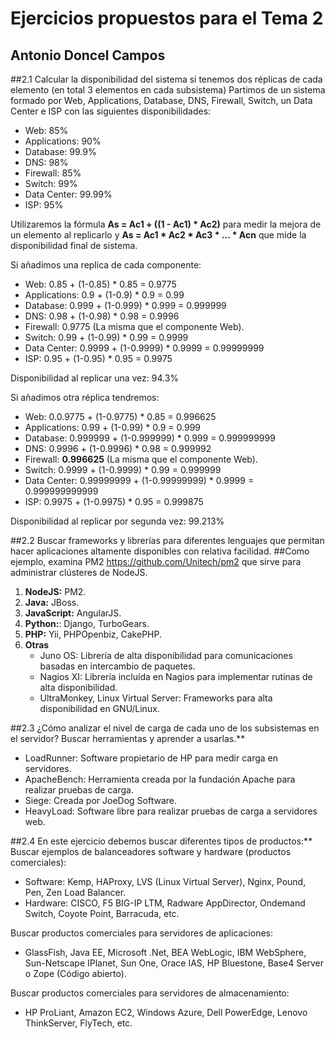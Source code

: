 Ejercicios propuestos para el Tema 2
====================================
Antonio Doncel Campos
------------------------------------

##2.1 Calcular la disponibilidad del sistema si tenemos dos réplicas de cada elemento (en total 3 elementos en cada subsistema)
Partimos de un sistema formado por Web, Applications, Database, DNS, Firewall, Switch, un Data Center e ISP con las siguientes disponibilidades: 
* Web: 85%
* Applications: 90%
* Database: 99.9%
* DNS: 98%
* Firewall: 85%
* Switch: 99%
* Data Center: 99.99%
* ISP: 95%

Utilizaremos la fórmula **As = Ac1 + ((1 - Ac1) * Ac2)** para medir la mejora de un elemento al replicarlo y **As = Ac1 * Ac2 * Ac3 * ... * Acn** que mide la disponibilidad final de sistema.

Si añadimos una replica de cada componente: 
* Web: 0.85 + (1-0.85) * 0.85 = 0.9775
* Applications: 0.9 + (1-0.9) * 0.9 = 0.99
* Database: 0.999 + (1-0.999) * 0.999 = 0.999999
* DNS: 0.98 + (1-0.98) * 0.98 = 0.9996
* Firewall: 0.9775 (La misma que el componente Web).
* Switch: 0.99 + (1-0.99) * 0.99 = 0.9999
* Data Center: 0.9999 + (1-0.9999) * 0.9999 = 0.99999999
* ISP: 0.95 + (1-0.95) * 0.95 = 0.9975

Disponibilidad al replicar una vez: 94.3%

Si añadimos otra réplica tendremos: 
* Web: 0.0.9775 + (1-0.9775) * 0.85 = 0.996625
* Applications: 0.99 + (1-0.99) * 0.9 = 0.999
* Database: 0.999999 + (1-0.999999) * 0.999 = 0.999999999
* DNS: 0.9996 + (1-0.9996) * 0.98 = 0.999992
* Firewall: **0.996625** (La misma que el componente Web).
* Switch: 0.9999 + (1-0.9999) * 0.99 = 0.999999
* Data Center: 0.99999999 + (1-0.99999999) * 0.9999 = 0.999999999999
* ISP: 0.9975 + (1-0.9975) * 0.95 = 0.999875

Disponibilidad al replicar por segunda vez: 99.213%

##2.2 Buscar frameworks y librerías para diferentes lenguajes que permitan hacer aplicaciones altamente disponibles con relativa facilidad.
##Como ejemplo, examina PM2 https://github.com/Unitech/pm2 que sirve para administrar clústeres de NodeJS.
1. **NodeJS:** PM2.
2. **Java:** JBoss.
3. **JavaScript:** AngularJS.
4. **Python:**: Django, TurboGears.
5. **PHP:** Yii, PHPOpenbiz, CakePHP.
6. **Otras**
	* Juno OS: Librería de alta disponibilidad para comunicaciones basadas en intercambio de paquetes.
	* Nagios XI: Librería incluída en Nagios para implementar rutinas de alta disponibilidad.
	* UltraMonkey, Linux Virtual Server: Frameworks para alta disponibilidad en GNU/Linux.

##2.3 ¿Cómo analizar el nivel de carga de cada uno de los subsistemas en el servidor? Buscar herramientas y aprender a usarlas.**
* LoadRunner: Software propietario de HP para medir carga en servidores.
* ApacheBench: Herramienta creada por la fundación Apache para realizar pruebas de carga.
* Siege: Creada por JoeDog Software.
* HeavyLoad: Software libre para realizar pruebas de carga a servidores web.

##2.4 En este ejercicio debemos buscar diferentes tipos de productos:**
Buscar ejemplos de balanceadores software y hardware (productos comerciales):
* Software: Kemp, HAProxy, LVS (Linux Virtual Server), Nginx, Pound, Pen, Zen Load Balancer. 
* Hardware: CISCO, F5 BIG-IP LTM, Radware AppDirector, Ondemand Switch, Coyote Point, Barracuda, etc.

Buscar productos comerciales para servidores de aplicaciones:
* GlassFish, Java EE, Microsoft .Net, BEA WebLogic, IBM WebSphere, Sun-Netscape IPlanet, Sun One, Orace IAS, HP Bluestone, Base4 Server o Zope (Código abierto).

Buscar productos comerciales para servidores de almacenamiento:
* HP ProLiant, Amazon EC2, Windows Azure, Dell PowerEdge, Lenovo ThinkServer, FlyTech, etc.